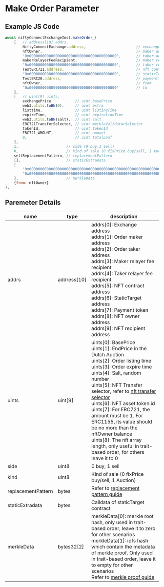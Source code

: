 # Make Order Parameter 

## Example JS Code
```js
await niftyConnectExchangeInst.makeOrder_(
    [   // address[10] addrs,
        NiftyConnectExchange.address,                       // exchange address
        nftOwner,                                           // maker address
        "0x0000000000000000000000000000000000000000",       // taker address
        makerRelayerFeeRecipient,                           // maker relayer fee recipient
        "0x0000000000000000000000000000000000000000",       // taker relayer fee recipient
        TestERC721.address,                                 // nft contract address
        "0x0000000000000000000000000000000000000000",       // staticTarget
        TestERC20.address,                                  // paymentToken
        nftOwner,                                           // from
        "0x0000000000000000000000000000000000000000"        // to
    ],
    [   // uint[9] uints,
        exchangePrice,          // uint basePrice
        web3.utils.toBN(0),     // uint extra
        listtime,               // uint listingTime
        expireTime,             // uint expirationTime
        web3.utils.toBN(salt),  // uint salt
        ERC721TransferSelector, // uint merkleValidatorSelector
        tokenId,                // uint tokenId
        ERC721_AMOUNT,          // uint amount
        0,                      // uint totalLeaf
    ],
    1,                      // side (0 buy,1 sell)
    0,                      // Kind of sale (0 fixPrice buy/sell, 1 Auction) 
    sellReplacementPattern, // replacementPattern
    [],                     // staticExtradata
    [
        "0x0000000000000000000000000000000000000000000000000000000000000000", // merkle root hash, for trait-based order
        "0x0000000000000000000000000000000000000000000000000000000000000000"  // ipfs hash which contain the metadata of merkle proof, for trait-based order
    ],                      // merkleData
    {from: nftOwner}
);
```

## Paremeter Details

|  name             |  type         | description                                        |
|-------------------|---------------|----------------------------------------------------|
| addrs             | address[10]   | addrs[0]: Exchange address<br /> addrs[1]: Order maker address<br /> addrs[2]: Order taker address<br />addrs[3]: Maker relayer fee recipient<br />addrs[4]: Taker relayer fee recipient<br />addrs[5]: NFT contract address<br />addrs[6]: StaticTarget address<br />addrs[7]: Payment token<br />addrs[8]: NFT owner address<br />addrs[9]: NFT recipient address|
| uints             | uint[9]       | uints[0]: BasePrice<br />uints[1]: EndPrice in the Dutch Auction<br />uints[2]: Order listing time<br />uints[3]: Order expire time<br />uints[4]: Salt, random number<br />uints[5]: NFT Transfer selector, refer to [nft transfer selector](nft-transfer-selector.md)<br />uints[6]: NFT asset token id<br />uints[7]: For ERC721, the amount must be 1. For ERC1155, its value should be no more than the nftOwner balance<br />uints[8]: The nft array length, only useful in trait-based order, for others leave it to 0|
| side              | uint8         | 0 buy, 1 sell |
| kind              | uint8         | Kind of sale (0 fixPrice buy/sell, 1 Auction) |
| replacementPattern| bytes         | Refer to [replacement pattern guide](replacement-pattern-guide.md)   |
| staticExtradata   | bytes         | Calldata of staticTarget contract |
| merkleData        | bytes32[2]    | merkleData[0]: merkle root hash, only used in trait-based order, leave it to zero for other scenarios<br />merkleData[1]: ipfs hash which contain the metadata of merkle proof. Only used in trait-based order, leave it to empty for other scenarios<br />Refer to [merkle proof guide](merkle-proof-guide.md)|